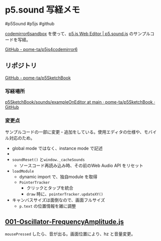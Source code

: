 # p5.sound 写経メモ
#p5Sound #p5js #github 


[codemirror6sandbox](https://pome-ta.github.io/p5js4codemirror6/) を使って、[p5.js Web Editor | p5.sound.js](https://editor.p5js.org/thomasjohnmartinez/collections/Dp0zGclVL) のサンプルコードを写経。

[GitHub - pome-ta/p5js4codemirror6](https://github.com/pome-ta/p5js4codemirror6)

## リポジトリ

[GitHub - pome-ta/p5SketchBook](https://github.com/pome-ta/p5SketchBook)

### 写経場所

[p5SketchBook/sounds/exampleOnEditor at main · pome-ta/p5SketchBook · GitHub](https://github.com/pome-ta/p5SketchBook/tree/main/sounds/exampleOnEditor)

### 変更点

サンプルコードの一部に変更・追加をしている。使用エディタの仕様や、モバイル対応のため。

- global mode ではなく、instance mode で記述
- 
- `soundReset()` と`window._cacheSounds`
    - ソースコード再読み込み時、その前のWeb Audio API をリセット
- `loadModule`
    - dynamic import で、独自module を取得
    - `PointerTracker`
        - クリックとタップを統合
        - `draw` 時に、`pointerTracker.updateXY()`
- キャンバスサイズは面倒なので、画面フルサイズ
    - `p.text` の位置情報を雑に調整


## [001-Oscillator-FrequencyAmplitude.js](https://github.com/pome-ta/p5SketchBook/blob/main/sounds/exampleOnEditor/001-Oscillator-FrequencyAmplitude.js)

`mousePressed` したら、音が出る。画面位置により、hz と音量変更。
